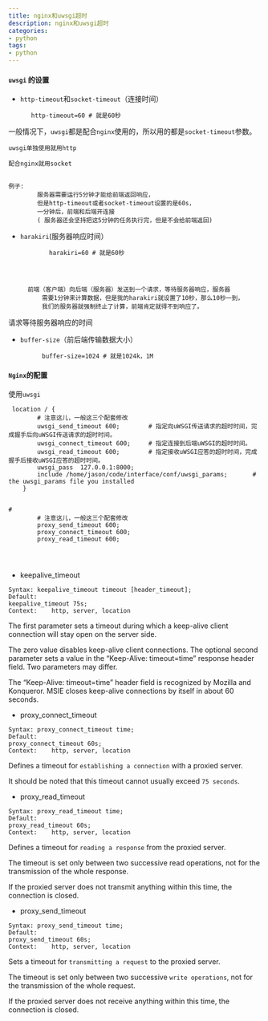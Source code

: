 ```yaml
---
title: nginx和uwsgi超时                        
description: nginx和uwsgi超时
categories:
- python
tags:
- python   
---
```


#### `uwsgi` 的设置

- `http-timeout`和`socket-timeout`（连接时间） 


         http-timeout=60 # 就是60秒
        
一般情况下，`uwsgi`都是配合`nginx`使用的，所以用的都是`socket-timeout`参数。

    uwsgi单独使用就用http 
    
    配合nginx就用socket


    例子:  
            服务器需要运行5分钟才能给前端返回响应，
	        但是http-timeout或者socket-timeout设置的是60s，
	        一分钟后，前端和后端开连接
	        ( 服务器还会坚持把这5分钟的任务执行完，但是不会给前端返回)
	
	
- `harakiri`(服务器响应时间）



          	  harakiri=60 # 就是60秒




		前端（客户端）向后端（服务器）发送到一个请求，等待服务器响应，服务器
			需要1分钟来计算数据，但是我的harakiri就设置了10秒，那么10秒一到，
			我们的服务器就强制终止了计算，前端肯定就得不到响应了。

请求等待服务器响应的时间


	
	
- `buffer-size`（前后端传输数据大小）


        
            buffer-size=1024 # 就是1024k，1M




#### `Nginx`的配置


使用`uwsgi`

```
 location / {
        # 注意这儿，一般这三个配套修改
        uwsgi_send_timeout 600;        # 指定向uWSGI传送请求的超时时间，完成握手后向uWSGI传送请求的超时时间。
        uwsgi_connect_timeout 600;     # 指定连接到后端uWSGI的超时时间。
        uwsgi_read_timeout 600;        # 指定接收uWSGI应答的超时时间，完成握手后接收uWSGI应答的超时时间。
        uwsgi_pass  127.0.0.1:8000;
        include /home/jason/code/interface/conf/uwsgi_params;       # the uwsgi_params file you installed
    }


# 
        # 注意这儿，一般这三个配套修改
        proxy_send_timeout 600;
        proxy_connect_timeout 600;
        proxy_read_timeout 600;




```






- keepalive_timeout

```
Syntax:	keepalive_timeout timeout [header_timeout];
Default:	
keepalive_timeout 75s;
Context:	http, server, location
```

The first parameter sets a timeout during which a keep-alive client connection will stay open on the server side.

The zero value disables keep-alive client connections. 
The optional second parameter sets a value in the “Keep-Alive: timeout=time” response header field. 
Two parameters may differ.

The “Keep-Alive: timeout=time” header field is recognized by Mozilla and Konqueror.
MSIE closes keep-alive connections by itself in about 60 seconds.

- proxy_connect_timeout

```
Syntax:	proxy_connect_timeout time;
Default:	
proxy_connect_timeout 60s;
Context:	http, server, location
```

Defines a timeout for `establishing a connection` with a proxied server.

It should be noted that this timeout cannot usually exceed `75 seconds`.

- proxy_read_timeout

```
Syntax:	proxy_read_timeout time;
Default:	
proxy_read_timeout 60s;
Context:	http, server, location
```

Defines a timeout for `reading a response` from the proxied server. 

The timeout is set only between two successive read operations, not for the transmission of the whole response.
 
If the proxied server does not transmit anything within this time, the connection is closed.


- proxy_send_timeout

``` 
Syntax:	proxy_send_timeout time;
Default:	
proxy_send_timeout 60s;
Context:	http, server, location
```


Sets a timeout for `transmitting a request` to the proxied server. 

The timeout is set only between two successive `write operations`, not for the transmission of the whole request.
 
If the proxied server does not receive anything within this time, the connection is closed.
